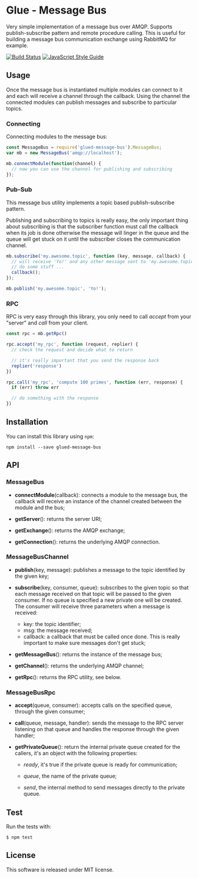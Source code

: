 Glue - Message Bus
=====================

Very simple implementation of a message bus over AMQP. Supports publish-subscribe
pattern and remote procedure calling. This is useful for building a message bus
communication exchange using RabbitMQ for example.

[![Build Status](https://travis-ci.org/ggioffreda/glued-message-bus.svg?branch=master)](https://travis-ci.org/ggioffreda/glued-message-bus)
[![JavaScript Style Guide](https://img.shields.io/badge/code%20style-standard-brightgreen.svg)](http://standardjs.com/)

Usage
-----

Once the message bus is instantiated multiple modules can connect to it and
each will receive a channel through the callback. Using the channel the 
connected modules can publish messages and subscribe to particular topics.

### Connecting

Connecting modules to the message bus:

```javascript
const MessageBus = require('glued-message-bus').MessageBus;
var mb = new MessageBus('amqp://localhost');

mb.connectModule(function(channel) {
  // now you can use the channel for publishing and subscribing
});
```

### Pub-Sub

This message bus utility implements a topic based publish-subscribe pattern.

Publishing and subscribing to topics is really easy, the only important thing
about subscribing is that the subscriber function must call the callback when its
job is done otherwise the message will linger in the queue and the queue will
get stuck on it until the subscriber closes the communication channel.

```javascript
mb.subscribe('my.awesome.topic', function (key, message, callback) {
  // will receive 'Yo!' and any other message sent to 'my.awesome.topic'
  // do some stuff ...
  callback();
});

mb.publish('my.awesome.topic', 'Yo!');
```

### RPC

RPC is very easy through this library, you only need to call *accept* from your
"server" and *call* from your client.

```javascript
const rpc = mb.getRpc()

rpc.accept('my_rpc', function (request, replier) {
  // check the request and decide what to return

  // it's really important that you send the response back
  replier('response')
})

rpc.call('my_rpc', 'compute 100 primes', function (err, response) {
  if (err) throw err

  // do something with the response
})
```

Installation
------------

You can install this library using `npm`:

    npm install --save glued-message-bus

API
---

### MessageBus

- **connectModule**(callback): connects a module to the message bus, the callback
  will receive an instance of the channel created between the module and the bus;

- **getServer**(): returns the server URI;

- **getExchange**(): returns the AMQP exchange;

- **getConnection**(): returns the underlying AMQP connection.

### MessageBusChannel

- **publish**(key, message): publishes a message to the topic identified by the
  given key;

- **subscribe**(key, consumer, queue): subscribes to the given topic so that each
  message received on that topic will be passed to the given consumer. If no
  queue is specified a new private one will be created. The consumer will receive
  three parameters when a message is received:
  - key: the topic identifier;
  - msg: the message received;
  - callback: a callback that must be called once done. This is really important
    to make sure messages don't get stuck;

- **getMessageBus**(): returns the instance of the message bus;

- **getChannel**(): returns the underlying AMQP channel;

- **getRpc**(): returns the RPC utility, see below.

### MessageBusRpc

- **accept**(queue, consumer): accepts calls on the specified queue, through the
  given consumer;

- **call**(queue, message, handler): sends the message to the RPC server
  listening on that queue and handles the response through the given handler;

- **getPrivateQueue**(): return the internal private queue created for the
  callers, it's an object with the following properties:

  - *ready*, it's true if the private queue is ready for communication;

  - *queue*, the name of the private queue;

  - *send*, the internal method to send messages directly to the private queue.

Test
----

Run the tests with:

    $ npm test

License
-------

This software is released under MIT license.
